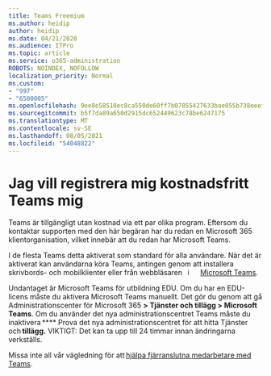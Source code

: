 ```yaml
---
title: Teams Freemium
ms.author: heidip
author: heidip
ms.date: 04/21/2020
ms.audience: ITPro
ms.topic: article
ms.service: o365-administration
ROBOTS: NOINDEX, NOFOLLOW
localization_priority: Normal
ms.custom:
- "997"
- "6500005"
ms.openlocfilehash: 9ee8e58510ec8ca550de60ff7b07855427633bae055b738eeef3e838edd7c609
ms.sourcegitcommit: b5f7da89a650d2915dc652449623c78be6247175
ms.translationtype: MT
ms.contentlocale: sv-SE
ms.lasthandoff: 08/05/2021
ms.locfileid: "54048822"
---
```

# <a name="id-like-to-sign-up-for-teams-for-free"></a>Jag vill registrera mig kostnadsfritt Teams mig

Teams är tillgängligt utan kostnad via ett par olika program. Eftersom du kontaktar supporten med den här begäran har du redan en Microsoft 365 klientorganisation, vilket innebär att du redan har Microsoft Teams.

I de flesta Teams detta aktiverat som standard för alla användare. När det är aktiverat kan användarna köra Teams, antingen [](https://docs.microsoft.com/MicrosoftTeams/get-clients#desktop-client)genom att installera skrivbords- och mobilklienter eller från webbläsaren   i [](https://docs.microsoft.com/MicrosoftTeams/get-clients#mobile-clients)  [](https://dos.microsoft.com/MicrosoftTeams/get-clients#web-client)    [Microsoft Teams](https://www.microsoft.com/microsoft-teams/teams-for-work).

Undantaget är Microsoft Teams för utbildning EDU. Om du har en EDU-licens måste du aktivera Microsoft Teams manuellt. Det gör du genom att gå Administrationscenter för Microsoft 365 **> Tjänster och tillägg > Microsoft Teams**. Om du använder det nya administrationscentret Teams måste du inaktivera **** Prova det nya administrationscentret för att hitta Tjänster   och **tillägg.** VIKTIGT: Det kan ta upp till 24 timmar innan ändringarna verkställs.

Missa inte all vår vägledning för att [hjälpa fjärranslutna medarbetare med Teams](https://docs.microsoft.com/MicrosoftTeams/support-remote-work-with-teams).

